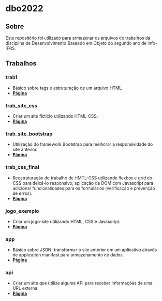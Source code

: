 # dbo2022

## Sobre

Este repositório foi utilizado para armazenar os arquivos de trabalhos da disciplina de Desenvolvimento Baseado em Objeto do segundo ano de Info-IFRS.

## Trabalhos

### trab1

- Básico sobre tags e estruturação de um arquivo HTML.
- [**Página**](https://victorrschmidt.github.io/dbo2022/trab1)

### trab_site_css

- Criar um site fictício utilizando HTML-CSS.
- [**Página**](https://victorrschmidt.github.io/dbo2022/trab_site_css/pokesoft/In%C3%ADcio)
 
### trab_site_bootstrap

- Utilização do framework Bootstrap para melhorar a responsividade do site anterior.
- [**Página**](https://victorrschmidt.github.io/dbo2022/trab_site_bootstrap/pokesoft/In%C3%ADcio)

### trab_css_final

- Reestruturação do trabalho de HMTL-CSS utilizando flexbox e grid do CSS para deixá-lo responsivo; aplicação de DOM com Javascript para adicionar funcionalidades para os formulários (verificação e prevenção de erros).
- [**Página**](https://victorrschmidt.github.io/dbo2022/trab_css_final/pokesoft/In%C3%ADcio)

### jogo_exemplo

- Criar um jogo-site utilizando HTML, CSS e Javascript.
- [**Página**](https://victorrschmidt.github.io/dbo2022/jogo_exemplo/versao_final)

### app

- Básico sobre JSON; transformar o site anterior em um aplicativo através de application manifest para armazenamento de dados.
- [**Página**](https://victorrschmidt.github.io/dbo2022/app)

### api

- Criar um site que utilize alguma API para receber informações de uma URL externa.
- [**Página**](https://victorrschmidt.github.io/dbo2022/api)
